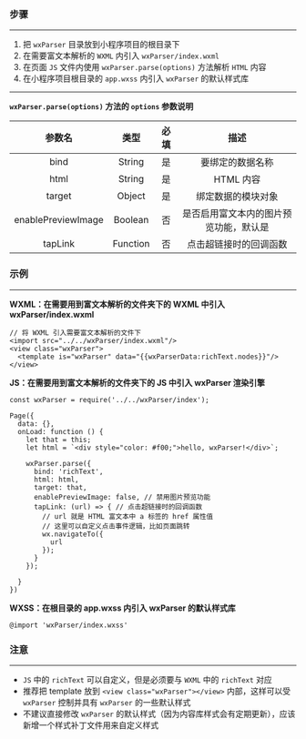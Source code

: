 ### 步骤

---

1. 把 `wxParser` 目录放到小程序项目的根目录下
2. 在需要富文本解析的 `WXML` 内引入 `wxParser/index.wxml`
3. 在页面 `JS` 文件内使用 `wxParser.parse(options)` 方法解析 `HTML` 内容
4. 在小程序项目根目录的 `app.wxss` 内引入 `wxParser` 的默认样式库

---

**`wxParser.parse(options)` 方法的 `options` 参数说明**

| 参数名 | 类型   | 必填 |描述 |
| :---:  | :----: | :----: |:----: |
| bind | String | 是 | 要绑定的数据名称 |
| html | String | 是 | HTML 内容 |
| target | Object | 是 | 绑定数据的模块对象 |
| enablePreviewImage | Boolean | 否 | 是否启用富文本内的图片预览功能，默认是 |
| tapLink | Function | 否 | 点击超链接时的回调函数 |

### 示例

---

**WXML：在需要用到富文本解析的文件夹下的 WXML 中引入 wxParser/index.wxml**

```
// 将 WXML 引入需要富文本解析的文件下
<import src="../../wxParser/index.wxml"/>
<view class="wxParser">
  <template is="wxParser" data="{{wxParserData:richText.nodes}}"/>
</view>
```

**JS：在需要用到富文本解析的文件夹下的 JS 中引入 wxParser 渲染引擎**

```
const wxParser = require('../../wxParser/index');

Page({
  data: {},
  onLoad: function () {
    let that = this;
    let html = `<div style="color: #f00;">hello, wxParser!</div>`;

    wxParser.parse({
      bind: 'richText',
      html: html,
      target: that,
      enablePreviewImage: false, // 禁用图片预览功能
      tapLink: (url) => { // 点击超链接时的回调函数
        // url 就是 HTML 富文本中 a 标签的 href 属性值
        // 这里可以自定义点击事件逻辑，比如页面跳转
        wx.navigateTo({
          url
        });
      }
    });

  }
})
```

**WXSS：在根目录的 app.wxss 内引入 wxParser 的默认样式库**

```
@import 'wxParser/index.wxss'
```

### 注意

---

- `JS` 中的 `richText` 可以自定义，但是必须要与 `WXML` 中的 `richText` 对应
- 推荐把 template 放到 `<view class="wxParser"></view>` 内部，这样可以受 `wxParser` 控制并具有 `wxParser` 的一些默认样式
- 不建议直接修改 `wxParser` 的默认样式（因为内容库样式会有定期更新），应该新增一个样式补丁文件用来自定义样式

